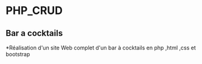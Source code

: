 # PHP_CRUD
## Bar a cocktails
*Réalisation d'un site Web complet d'un bar à cocktails en php ,html ,css et bootstrap
